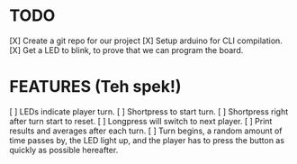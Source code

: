 TODO
====

[X] Create a git repo for our project
[X] Setup arduino for CLI compilation.
[X] Get a LED to blink, to prove that we can program the board.

FEATURES (Teh spek!)
====================
[ ] LEDs indicate player turn.
[ ] Shortpress to start turn.
[ ] Shortpress right after turn start to reset.
[ ] Longpress will switch to next player.
[ ] Print results and averages after each turn.
[ ] Turn begins, a random amount of time passes by, the LED light up, and the player has to press the button as quickly as possible hereafter.



